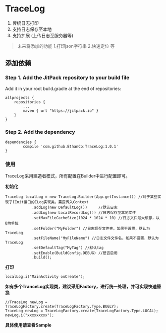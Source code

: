 # TraceLog #


1. 传统日志打印
2. 支持日志保存至本地
3. 支持扩展 (上传日志至服务器等)  

> 未来将添加的功能  1.打印json字符串 2.快速定位 等  

## 添加依赖 ##
### Step 1. Add the JitPack repository to your build file ###
Add it in your root build.gradle at the end of repositories:  

	allprojects {
		repositories {
			...
			maven { url "https://jitpack.io" }
		}
	}  

### Step 2. Add the dependency ###

	dependencies {
	        compile 'com.github.EthanCo:TraceLog:1.0.1'
	}

### 使用 ###

TraceLog采用建造者模式，所有配置在Builder中进行配置即可。  

**初始化**

	TraceLog localLog = new TraceLog.Builder(App.getInstance()) //对于某些实现了IInit接口的ILog实现类，需要传入Context
	            .addLog(new DefaultLog())     //默认日志
	            .addLog(new LocalRecordLog()) //日志保存至本地文件
	            .setMaxFileCacheSize(1024 * 1024 * 10) //日志文件最大缓存，以B为单位
	            .setFolder("MyFolder") //日志保存文件夹，如果不设置，默认为TraceLog
	            .setFileName("MyFileName") //日志文件文件名，如果不设置，默认为TraceLog
	            .setDefaultTag("MyTag") //默认tag
	            .setEnable(BuildConfig.DEBUG) //是否启用
	            .build();

**打印**  

	localLog.i("MainActivity onCreate");

**如有多个TranceLog实现类，建议采用Factory，进行统一处理，并可实现快速替换** 

	//TraceLog newLog = TraceLogFactory.create(TraceLogFactory.Type.BUGLY);
    TraceLog newLog = TraceLogFactory.create(TraceLogFactory.Type.LOCAL);
    newLog.i("xxxxxxxxx"); 

**具体使用请查看Sample**  

